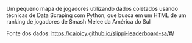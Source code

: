 Um pequeno mapa de jogadores utilizando dados coletados usando técnicas de Data Scraping com Python, que busca em um HTML de um ranking de jogadores de Smash Melee da América do Sul

Fonte dos dados: https://caioicy.github.io/slippi-leaderboard-sa/#/
